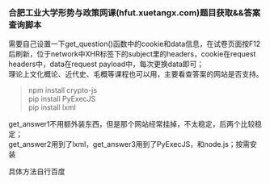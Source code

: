 ### 合肥工业大学形势与政策网课(hfut.xuetangx.com)题目获取&&答案查询脚本  
  
需要自己设置一下get_question()函数中的cookie和data信息，在试卷页面按F12后刷新，位于network中XHR标签下的subject里的headers，cookie在request headers中，data在request payload中，每次更换data即可；  
理论上文化概论、近代史、毛概等课程也可以用，主要看查答案的网站是否支持。


>npm install crypto-js  
pip install PyExecJS  
pip install lxml  

get_answer1不用额外装东西，但是那个网站经常挂掉，不太稳定，后两个比较稳定；  
get_answer2用到了lxml，get_answer3用到了PyExecJS，和node.js；按需安装  

具体方法自行百度
